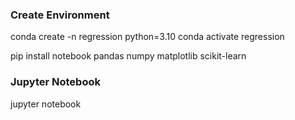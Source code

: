 
### Create Environment

conda create -n regression python=3.10
conda activate regression


pip install notebook pandas numpy matplotlib scikit-learn


### Jupyter Notebook
jupyter notebook